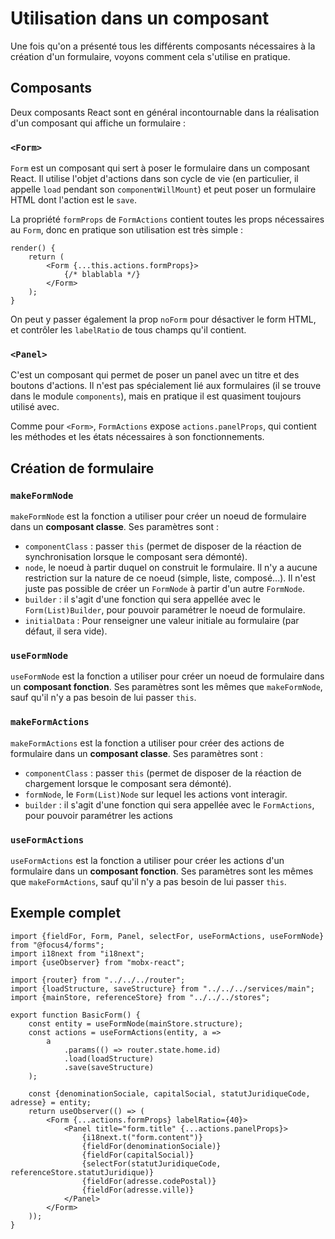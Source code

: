 # Utilisation dans un composant

Une fois qu'on a présenté tous les différents composants nécessaires à la création d'un formulaire, voyons comment cela s'utilise en pratique.

## Composants

Deux composants React sont en général incontournable dans la réalisation d'un composant qui affiche un formulaire :

### `<Form>`

`Form` est un composant qui sert à poser le formulaire dans un composant React. Il utilise l'objet d'actions dans son cycle de vie (en particulier, il appelle `load` pendant son `componentWillMount`) et peut poser un formulaire HTML dont l'action est le `save`.

La propriété `formProps` de `FormActions` contient toutes les props nécessaires au `Form`, donc en pratique son utilisation est très simple :

```tsx
render() {
    return (
        <Form {...this.actions.formProps}>
            {/* blablabla */}
        </Form>
    );
}
```

On peut y passer également la prop `noForm` pour désactiver le form HTML, et contrôler les `labelRatio` de tous champs qu'il contient.

### `<Panel>`

C'est un composant qui permet de poser un panel avec un titre et des boutons d'actions. Il n'est pas spécialement lié aux formulaires (il se trouve dans le module `components`), mais en pratique il est quasiment toujours utilisé avec.

Comme pour `<Form>`, `FormActions` expose `actions.panelProps`, qui contient les méthodes et les états nécessaires à son fonctionnements.

## Création de formulaire

### `makeFormNode`

`makeFormNode` est la fonction a utiliser pour créer un noeud de formulaire dans un **composant classe**. Ses paramètres sont :

-   `componentClass` : passer `this` (permet de disposer de la réaction de synchronisation lorsque le composant sera démonté).
-   `node`, le noeud à partir duquel on construit le formulaire. Il n'y a aucune restriction sur la nature de ce noeud (simple, liste, composé...). Il n'est juste pas possible de créer un `FormNode` à partir d'un autre `FormNode`.
-   `builder` : il s'agit d'une fonction qui sera appellée avec le `Form(List)Builder`, pour pouvoir paramétrer le noeud de formulaire.
-   `initialData` : Pour renseigner une valeur initiale au formulaire (par défaut, il sera vide).

### `useFormNode`

`useFormNode` est la fonction a utiliser pour créer un noeud de formulaire dans un **composant fonction**. Ses paramètres sont les mêmes que `makeFormNode`, sauf qu'il n'y a pas besoin de lui passer `this`.

### `makeFormActions`

`makeFormActions` est la fonction a utiliser pour créer des actions de formulaire dans un **composant classe**. Ses paramètres sont :

-   `componentClass` : passer `this` (permet de disposer de la réaction de chargement lorsque le composant sera démonté).
-   `formNode`, le `Form(List)Node` sur lequel les actions vont interagir.
-   `builder` : il s'agit d'une fonction qui sera appellée avec le `FormActions`, pour pouvoir paramétrer les actions

### `useFormActions`

`useFormActions` est la fonction a utiliser pour créer les actions d'un formulaire dans un **composant fonction**. Ses paramètres sont les mêmes que `makeFormActions`, sauf qu'il n'y a pas besoin de lui passer `this`.

## Exemple complet

```tsx
import {fieldFor, Form, Panel, selectFor, useFormActions, useFormNode} from "@focus4/forms";
import i18next from "i18next";
import {useObserver} from "mobx-react";

import {router} from "../../../router";
import {loadStructure, saveStructure} from "../../../services/main";
import {mainStore, referenceStore} from "../../../stores";

export function BasicForm() {
    const entity = useFormNode(mainStore.structure);
    const actions = useFormActions(entity, a =>
        a
            .params(() => router.state.home.id)
            .load(loadStructure)
            .save(saveStructure)
    );

    const {denominationSociale, capitalSocial, statutJuridiqueCode, adresse} = entity;
    return useObserver(() => (
        <Form {...actions.formProps} labelRatio={40}>
            <Panel title="form.title" {...actions.panelProps}>
                {i18next.t("form.content")}
                {fieldFor(denominationSociale)}
                {fieldFor(capitalSocial)}
                {selectFor(statutJuridiqueCode, referenceStore.statutJuridique)}
                {fieldFor(adresse.codePostal)}
                {fieldFor(adresse.ville)}
            </Panel>
        </Form>
    ));
}
```

